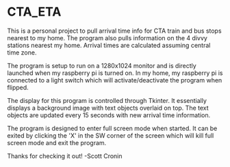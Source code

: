 # CTA_ETA

This is a personal project to pull arrival time info for CTA train and bus stops nearest to my home.
The program also pulls information on the 4 divvy stations nearest my home. Arrival times are
calculated assuming central time zone.

The program is setup to run on a 1280x1024 monitor and is directly launched when my raspberry pi
is turned on. In my home, my raspberry pi is connected to a light switch which will activate/deactivate
the program when flipped.

The display for this program is controlled through Tkinter. It essentially displays a background image
with text objects overlaid on top. The text objects are updated every 15 seconds with new arrival time
information.

The program is designed to enter full screen mode when started. It can be exited by clicking the 'X'
in the SW corner of the screen which will kill full screen mode and exit the program.

Thanks for checking it out!
-Scott Cronin
